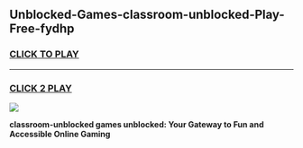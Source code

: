 
## Unblocked-Games-classroom-unblocked-Play-Free-fydhp
<h3>
<a href="https://premium76.site?title=classroom-unblocked&ref=21A">CLICK TO PLAY</a></h3>
<hr>

<h3>
<a href="https://premium76.site?title=classroom-unblocked&ref=21A">CLICK 2 PLAY</a>
  
</h3>

<a href="https://premium76.site?title=classroom-unblocked&ref=21A"><img src="https://clearcache.store/games.png"></a>


**classroom-unblocked games unblocked: Your Gateway to Fun and Accessible Online Gaming**
